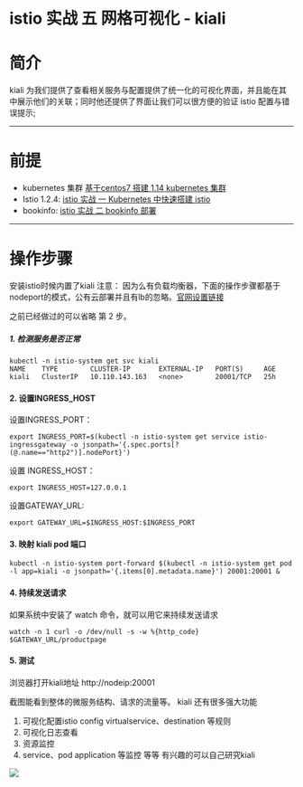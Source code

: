 # istio 实战 五 网格可视化 - kiali

# 简介
kiali 为我们提供了查看相关服务与配置提供了统一化的可视化界面，并且能在其中展示他们的关联；同时他还提供了界面让我们可以很方便的验证 istio 配置与错误提示;

-------

# 前提
- kubernetes 集群  [基于centos7 搭建 1.14 kubernetes 集群](https://blog.csdn.net/weixin_41806245/article/details/89381752)
-  Istio 1.2.4: [istio 实战 一 Kubernetes 中快速搭建 istio](https://blog.csdn.net/weixin_41806245/article/details/99589663)
-  bookinfo:  [istio 实战 二 bookinfo 部署](https://blog.csdn.net/weixin_41806245/article/details/99589830)

-------

# 操作步骤
安装istio时候内置了kiali
注意： 因为么有负载均衡器，下面的操作步骤都基于nodeport的模式，公有云部署并且有lb的忽略。[官网设置链接](https://istio.io/zh/docs/tasks/traffic-management/ingress/#使用外部负载均衡器时确定-ip-和端口)

之前已经做过的可以省略 第 2 步。
##### 1. 检测服务是否正常
```
kubectl -n istio-system get svc kiali
NAME    TYPE        CLUSTER-IP       EXTERNAL-IP   PORT(S)     AGE
kiali   ClusterIP   10.110.143.163   <none>        20001/TCP   25h
```

#### 2. 设置INGRESS_HOST
设置INGRESS_PORT：
```
export INGRESS_PORT=$(kubectl -n istio-system get service istio-ingressgateway -o jsonpath='{.spec.ports[?(@.name=="http2")].nodePort}')
```

设置 INGRESS_HOST：

```
export INGRESS_HOST=127.0.0.1
```

设置GATEWAY_URL:
```
export GATEWAY_URL=$INGRESS_HOST:$INGRESS_PORT
```

#### 3. 映射 kiali pod 端口

```
kubectl -n istio-system port-forward $(kubectl -n istio-system get pod -l app=kiali -o jsonpath='{.items[0].metadata.name}') 20001:20001 &
```

####  4. 持续发送请求
如果系统中安装了 watch 命令，就可以用它来持续发送请求

```
watch -n 1 curl -o /dev/null -s -w %{http_code} $GATEWAY_URL/productpage
```
#### 5. 测试
浏览器打开kiali地址 http://nodeip:20001 

截图能看到整体的微服务结构、请求的流量等。
 kiali 还有很多强大功能 
 1. 可视化配置istio config virtualservice、destination 等规则 
 2. 可视化日志查看
 3. 资源监控
 4. service、pod application 等监控
 等等 有兴趣的可以自己研究kiali

![](https://github.com/xiliangMa/mscloud/blob/master/images/istio/istio-kiali-bookinfo-graph.png)
